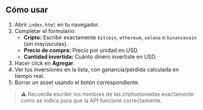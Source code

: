 ## Cómo usar

1. Abrir `index.html` en tu navegador.
2. Completar el formulario:
   - **Cripto:** Escribir exactamente `bitcoin`, `ethereum`, `solana` o `binancecoin` (sin mayúsculas).  
   - **Precio de compra:** Precio por unidad en USD.  
   - **Cantidad invertida:** Cuánto dinero invertiste en USD.
3. Hacer click en **Agregar**.
4. Ver tus inversiones en la lista, con ganancia/pérdida calculada en tiempo real.
5. Borrar un asset usando el botón correspondiente.

> ⚠️ Recuerda escribir los nombres de las criptomonedas exactamente como se indica para que la API funcione correctamente.
